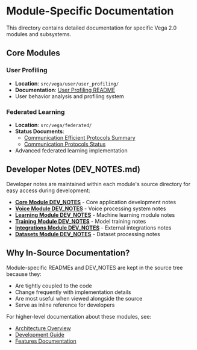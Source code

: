 # Module-Specific Documentation

This directory contains detailed documentation for specific Vega 2.0 modules and subsystems.

## Core Modules

### User Profiling

- **Location**: `src/vega/user/user_profiling/`
- **Documentation**: [User Profiling README](../../src/vega/user/user_profiling/README.md)
- User behavior analysis and profiling system

### Federated Learning

- **Location**: `src/vega/federated/`
- **Status Documents**:
  - [Communication Efficient Protocols Summary](../../src/vega/federated/COMMUNICATION_EFFICIENT_PROTOCOLS_SUMMARY.md)
  - [Communication Protocols Status](../../src/vega/federated/COMMUNICATION_PROTOCOLS_STATUS.md)
- Advanced federated learning implementation

## Developer Notes (DEV_NOTES.md)

Developer notes are maintained within each module's source directory for easy access during development:

- **[Core Module DEV_NOTES](../../src/vega/core/DEV_NOTES.md)** - Core application development notes
- **[Voice Module DEV_NOTES](../../src/vega/voice/DEV_NOTES.md)** - Voice processing system notes
- **[Learning Module DEV_NOTES](../../src/vega/learning/DEV_NOTES.md)** - Machine learning module notes  
- **[Training Module DEV_NOTES](../../src/vega/training/DEV_NOTES.md)** - Model training notes
- **[Integrations Module DEV_NOTES](../../src/vega/integrations/DEV_NOTES.md)** - External integrations notes
- **[Datasets Module DEV_NOTES](../../src/vega/datasets/DEV_NOTES.md)** - Dataset processing notes

## Why In-Source Documentation?

Module-specific READMEs and DEV_NOTES are kept in the source tree because they:

- Are tightly coupled to the code
- Change frequently with implementation details
- Are most useful when viewed alongside the source
- Serve as inline reference for developers

For higher-level documentation about these modules, see:

- [Architecture Overview](../architecture/ARCHITECTURE.md)
- [Development Guide](../development/)
- [Features Documentation](../features/)
